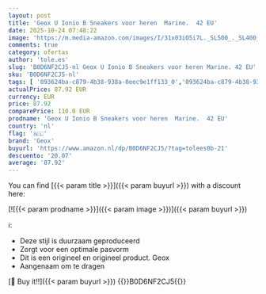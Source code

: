 ```yaml
---
layout: post
title: 'Geox U Ionio B Sneakers voor heren  Marine.  42 EU'
date: 2025-10-24 07:48:22
image: 'https://m.media-amazon.com/images/I/31x03iO5i7L._SL500_._SL400_.jpg'
comments: true
category: ofertas
author: 'tole.es'
slug: 'B0D6NF2CJ5-nl Geox U Ionio B Sneakers voor heren Marine. 42 EU'
sku: 'B0D6NF2CJ5-nl'
tags: [ '093624ba-c879-4b38-938a-0eec9e1ff133_0','093624ba-c879-4b38-938a-0eec9e1ff133_3601','Arborist Merchandising Root','Herenmode','Herenschoenen','Klassieke & modieuze herensneakers','Kleding, schoenen & sieraden','Kleding, schoenen en sieraden','New Arrivals','Self Service','Special Features Stores','geox','🇳🇱', ]
actualPrice: 87.92 EUR
currency: EUR
price: 87.92
comparePrice: 110.0 EUR
prodname: 'Geox U Ionio B Sneakers voor heren  Marine.  42 EU'
country: 'nl'
flag: '🇳🇱'
brand: 'Geox'
buyurl: 'https://www.amazon.nl/dp/B0D6NF2CJ5/?tag=tolees0b-21'
descuento: '20.07'
average: '87.92'
---
```


You can find [{{< param title >}}]({{< param buyurl >}}) with a discount here:

[![{{< param prodname >}}]({{< param image >}})]({{< param buyurl >}})

ℹ️:

- Deze stijl is duurzaam geproduceerd
- Zorgt voor een optimale pasvorm
- Dit is een origineel en origineel product. Geox
- Aangenaam om te dragen

[🛒 Buy it!!]({{< param buyurl >}})
{{<world>}}B0D6NF2CJ5{{</world>}}
